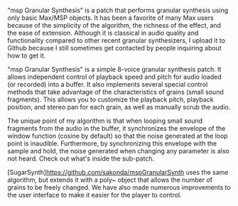 "msp Granular Synthesis" is a patch that performs granular synthesis using only basic Max/MSP objects. It has been a favorite of many Max users because of the simplicity of the algorithm, the richness of the effect, and the ease of extension. Although it is classical in audio quality and functionality compared to other recent granular synthesizers, I upload it to Github because I still sometimes get contacted by people inquiring about how to get it.

"msp Granular Synthesis" is a simple 8-voice granular synthesis patch. It allows independent control of playback speed and pitch for audio loaded (or recorded) into a buffer. It also implements several special control methods that take advantage of the characteristics of grains (small sound fragments). This allows you to customize the playback pitch, playback position, and stereo pan for each grain, as well as manually scrub the audio.

The unique point of my algorithm is that when looping small sound fragments from the audio in the buffer, it synchronizes the envelope of the window function (cosine by default) so that the noise generated at the loop point is inaudible. Furthermore, by synchronizing this envelope with the sample and hold, the noise generated when changing any parameter is also not heard. Check out what's inside the sub-patch.

[SugarSynth]https://github.com/sakonda/mspGranularSynth uses the same algorithm, but extends it with a poly~ object that allows the number of grains to be freely changed. We have also made numerous improvements to the user interface to make it easier for the player to control.
